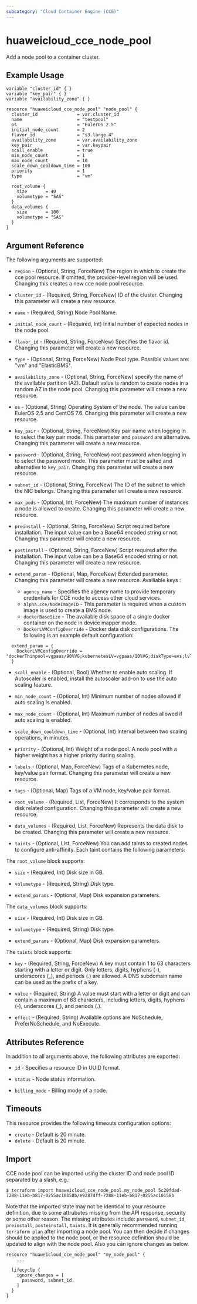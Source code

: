 ```yaml
---
subcategory: "Cloud Container Engine (CCE)"
---
```


# huaweicloud\_cce\_node\_pool
Add a node pool to a container cluster. 

## Example Usage

```hcl
variable "cluster_id" { }
variable "key_pair" { }
variable "availability_zone" { }

resource "huaweicloud_cce_node_pool" "node_pool" {
  cluster_id               = var.cluster_id
  name                     = "testpool"
  os                       = "EulerOS 2.5"
  initial_node_count       = 2
  flavor_id                = "s3.large.4"
  availability_zone        = var.availability_zone
  key_pair                 = var.keypair
  scall_enable             = true
  min_node_count           = 1
  max_node_count           = 10
  scale_down_cooldown_time = 100
  priority                 = 1
  type                     = "vm"

  root_volume {
    size       = 40
    volumetype = "SAS"
  }
  data_volumes {
    size       = 100
    volumetype = "SAS"
  }
}
``` 

## Argument Reference
The following arguments are supported:

* `region` - (Optional, String, ForceNew) The region in which to create the cce pool resource. If omitted, the provider-level region will be used. Changing this creates a new cce node pool resource.

* `cluster_id` - (Required, String, ForceNew) ID of the cluster. Changing this parameter will create a new resource.

* `name` - (Required, String) Node Pool Name.

* `initial_node_count` - (Required, Int) Initial number of expected nodes in the node pool.

* `flavor_id` - (Required, String, ForceNew) Specifies the flavor id. Changing this parameter will create a new resource.

*  `type` - (Optional, String, ForceNew) Node Pool type. Possible values are: "vm" and "ElasticBMS".
 
* `availability_zone` - (Optional, String, ForceNew) specify the name of the available partition (AZ). Default value is random 
    to create nodes in a random AZ in the node pool.
    Changing this parameter will create a new resource.

* `os` - (Optional, String) Operating System of the node. The value can be EulerOS 2.5 and CentOS 7.6.
    Changing this parameter will create a new resource.

* `key_pair` - (Optional, String, ForceNew) Key pair name when logging in to select the key pair mode. This parameter and `password` are alternative.
    Changing this parameter will create a new resource.

* `password` - (Optional, String, ForceNew) root password when logging in to select the password mode. This parameter must be salted and alternative to `key_pair`.
    Changing this parameter will create a new resource.

* `subnet_id` - (Optional, String, ForceNew) The ID of the subnet to which the NIC belongs. Changing this parameter will create a new resource.

* `max_pods` - (Optional, Int, ForceNew) The maximum number of instances a node is allowed to create.
    Changing this parameter will create a new resource.

* `preinstall` - (Optional, String, ForceNew) Script required before installation. The input value can be a Base64 encoded string or not.
    Changing this parameter will create a new resource.

* `postinstall` - (Optional, String, ForceNew) Script required after the installation. The input value can be a Base64 encoded string or not.
    Changing this parameter will create a new resource.

* `extend_param` - (Optional, Map, ForceNew) Extended parameter. Changing this parameter will create a new resource. Availiable keys :

  * `agency_name` - Specifies the agency name to provide temporary credentials for CCE node to access other cloud services.
  * `alpha.cce/NodeImageID` - This parameter is required when a custom image is used to create a BMS node.
  * `dockerBaseSize` - The available disk space of a single docker container on the node in device mapper mode.
  * `DockerLVMConfigOverride` - Docker data disk configurations. The following is an example default configuration:

```hcl
  extend_param = {
    DockerLVMConfigOverride = "dockerThinpool=vgpaas/90%VG;kubernetesLV=vgpaas/10%VG;diskType=evs;lvType=linear"
  }
```

* `scall_enable` - (Optional, Bool) Whether to enable auto scaling. If Autoscaler is enabled, install the autoscaler add-on to use the auto scaling feature.

* `min_node_count` - (Optional, Int) Minimum number of nodes allowed if auto scaling is enabled.

* `max_node_count` - (Optional, Int) Maximum number of nodes allowed if auto scaling is enabled.

* `scale_down_cooldown_time` - (Optional, Int) Interval between two scaling operations, in minutes.

* `priority` - (Optional, Int) Weight of a node pool. A node pool with a higher weight has a higher priority during scaling.

* `labels` - (Optional, Map, ForceNew) Tags of a Kubernetes node, key/value pair format. Changing this parameter will create a new resource.

* `tags` - (Optional, Map) Tags of a VM node, key/value pair format.

* `root_volume` - (Required, List, ForceNew) It corresponds to the system disk related configuration. Changing this parameter will create a new resource.

* `data_volumes` - (Required, List, ForceNew) Represents the data disk to be created. Changing this parameter will create a new resource.

* `taints` - (Optional, List, ForceNew) You can add taints to created nodes to configure anti-affinity. Each taint contains the following parameters:


The `root_volume` block supports:

* `size` - (Required, Int) Disk size in GB.
    
* `volumetype` - (Required, String) Disk type.
    
* `extend_params` - (Optional, Map) Disk expansion parameters. 

The `data_volumes` block supports:
    
* `size` - (Required, Int) Disk size in GB.
    
* `volumetype` - (Required, String) Disk type.
    
* `extend_params` - (Optional, Map) Disk expansion parameters. 

The `taints` block supports:
    
* `key` - (Required, String, ForceNew) A key must contain 1 to 63 characters starting with a letter or digit. Only letters, digits, hyphens (-), 
  underscores (_), and periods (.) are allowed. A DNS subdomain name can be used as the prefix of a key.
    
* `value` - (Required, String) A value must start with a letter or digit and can contain a maximum of 63 characters, including letters, 
  digits, hyphens (-), underscores (_), and periods (.).
    
* `effect` - (Required, String) Available options are NoSchedule, PreferNoSchedule, and NoExecute. 
    
## Attributes Reference

In addition to all arguments above, the following attributes are exported:

* `id` - Specifies a resource ID in UUID format.

* `status` -  Node status information.

* `billing_mode` -  Billing mode of a node.

## Timeouts
This resource provides the following timeouts configuration options:
- `create` - Default is 20 minute.
- `delete` - Default is 20 minute.

## Import

CCE node pool can be imported using the cluster ID and node pool ID
separated by a slash, e.g.:

```
$ terraform import huaweicloud_cce_node_pool.my_node_pool 5c20fdad-7288-11eb-b817-0255ac10158b/e9287dff-7288-11eb-b817-0255ac10158b
```
Note that the imported state may not be identical to your resource definition, due to some attrubutes missing from the
API response, security or some other reason. The missing attributes include:
`password`, `subnet_id`, `preinstall`, `posteinstall`, `taints`.
It is generally recommended running `terraform plan` after importing a node pool. 
You can then decide if changes should be applied to the node pool, or the resource definition should be updated to align
with the node pool. Also you can ignore changes as below.
```
resource "huaweicloud_cce_node_pool" "my_node_pool" {
    ...

  lifecycle {
    ignore_changes = [
      password, subnet_id,
    ]
  }
}
```

